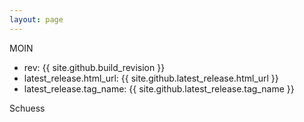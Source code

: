 ```yaml
---
layout: page
---
```



MOIN

 * rev: {{ site.github.build_revision }} 
 * latest_release.html_url: {{ site.github.latest_release.html_url }}
 * latest_release.tag_name: {{ site.github.latest_release.tag_name }}

Schuess
